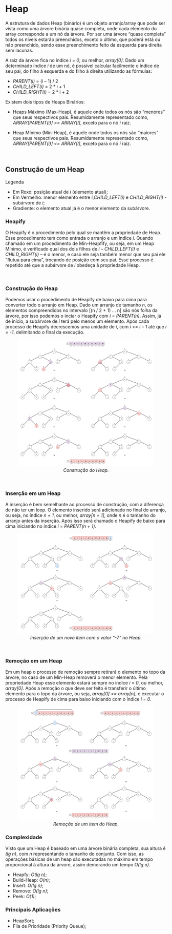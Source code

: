 # Heap

A estrutura de dados Heap (binário) é um objeto arranjo/array que pode ser vista como uma árvore binária quase completa, onde cada elemento do array corresponde a um nó da árvore. Por ser uma árvore “quase completa” todos os níveis estarão preenchidos, exceto o último, que poderá está ou não preenchido, sendo esse preenchimento feito da esquerda para direita sem lacunas.
	
A raiz da árvore fica no índice *i = 0*, ou melhor, *array[0]*. Dado um determinado índice *i* de um nó, é possível calcular facilmente o índice de seu pai, do filho à esquerda e do filho à direita utilizando as fórmulas:
- *PARENT(i)* = (i – 1) / 2
- *CHILD_LEFT(i)* = 2 * i + 1
- *CHILD_RIGHT(i)* = 2 * i + 2

Existem dois tipos de Heaps Binários: 
- Heaps Máximo (Max-Heap), é aquele onde todos os nós são “menores” que seus respectivos pais. Resumidamente representado como, *ARRAY[PARENT(i)] >= ARRAY[I]*, exceto para o nó *i* raiz.

- Heap Mínimo (Min-Heap), é aquele onde todos os nós são “maiores” que seus respectivos pais. Resumidamente representado como, *ARRAY[PARENT(i)] <= ARRAY[I]*, exceto para o nó *i* raiz.

</br>

## Construção de um Heap

Legenda
  - Em Roxo: posíção atual de *i* (elemento atual);
  - Em Vermelho: menor elemento entre *i*,*CHILD_LEFT(i)* e *CHILD_RIGHT(i)* - subárvore de *i*;
  - Gradiente: o elemento atual já é o menor elemento da subárvore.

### Heapify

O Heapify é o procedimento pelo qual se mantêm a propriedade de Heap. Esse procedimento tem como entrada o arranjo e um índice *i*. Quando chamado em um procedimento de Min-Heapfify, ou seja, em um Heap Mínimo, é verificado qual dos dois filhos de *i* – *CHILD_LEFT(i)* e *CHILD_RIGHT(i)* – é o menor, e caso ele seja também menor que seu pai ele “flutua para cima”, trocando de posição com seu pai. Esse processo é repetido até que a subárvore de *i* obedeça à propriedade Heap.

</br>

### Construção do Heap

Podemos usar o procedimento de Heapify de baixo para cima para converter todo o arranjo em Heap.
Dado um arranjo de tamanho *n*, os elementos compreendidos no intervalo [(n / 2 + 1) ... n] são nós folha da árvore, por isso podemos o inciar o Heapify com *i = PARENT(n)*. Assim, já de início, a subárvore de *i* terá pelo menos um elemento. Após cada processo de Heapify decrescemos uma unidade de *i*, com *i <= i – 1* até que *i = -1*, delimitando o final da execução.

<center>
  <figure> 
    <img src="../.images/heap0.png" alt="Construção da Heap">
    <figcaption>
      <i>Construção do Heap.</i>
    </figcaption>
  </figure>
</center>

</br>

### Inserção em um Heap

A inserção é bem semelhante ao processo de construção, com a diferença de não ter um loop. O elemento inserido será adicionado no final do arranjo, ou seja, no índice *n + 1*, ou melhor, *array[n + 1]*, onde *n* é o tamanho do arranjo antes da inserção. Após isso será chamado o Heapify de baixo para cima  iniciando no índice *i = PARENT(n + 1)*.

<center>
  <figure>
    <img src="../.images/heap1.png" alt="Inserção de um novo item na heap.">
    <figcaption>
      <i>Inserção de um novo item com o valor "-7" no Heap.</i>
    </figcaption>
  </figure>
</center>

</br>

### Remoção em um Heap

Em um heap o processo de remoção sempre retirará o elemento no topo da árvore, no caso de um Min-Heap removerá o menor elemento. Pela propriedade Heap esse elemento estará sempre no índice *i = 0*, ou melhor, *array[0]*. Após a remoção o que deve ser feito é transferir o último elemento para o topo da árvore, ou seja, *array[0] <= array[n]*, e executar o processo de Heapify de cima para baixo iniciando com o índice *i = 0*.

<center>
  <figure>
    <img src="../.images/heap3.png" alt="Diagrama de operações primitivas em uma pilha estática">
    <figcaption>
      <i>Remoção de um item do Heap.</i>
    </figcaption>
  </figure>
</center>

### Complexidade

Visto que um Heap é baseado em uma árvore binária completa, sua altura é *(lg n)*, com *n* representando o tamanho do conjunto. Com isso, as operações básicas de um heap são executadas no máximo em tempo proporcional à altura da árvore, assim demorando um tempo *O(lg n)*.

- Heapfy: *O(lg n)*;
- Build-Heap: *O(n)*;
- Insert: *O(lg n)*;
- Remove: *O(lg n)*;
- Peek: *O(1)*;

### Principais Aplicações
- HeapSort;
- Fila de Prioridade (Priority Queue);